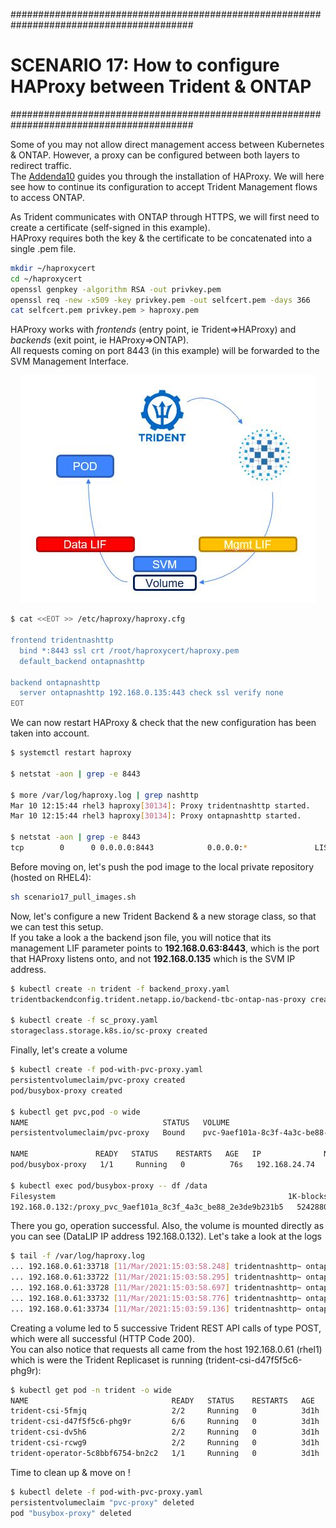 #########################################################################################
# SCENARIO 17: How to configure HAProxy between Trident & ONTAP
#########################################################################################

Some of you may not allow direct management access between Kubernetes & ONTAP. However, a proxy can be configured between both layers to redirect traffic.  
The [Addenda10](../../Addendum/Addenda10) guides you through the installation of HAProxy. We will here see how to continue its configuration to accept Trident Management flows to access ONTAP.  

As Trident communicates with ONTAP through HTTPS, we will first need to create a certificate (self-signed in this example).  
HAProxy requires both the key & the certificate to be concatenated into a single .pem file.  

```bash
mkdir ~/haproxycert
cd ~/haproxycert
openssl genpkey -algorithm RSA -out privkey.pem
openssl req -new -x509 -key privkey.pem -out selfcert.pem -days 366
cat selfcert.pem privkey.pem > haproxy.pem
```

HAProxy works with _frontends_ (entry point, ie Trident=>HAProxy) and _backends_ (exit point, ie HAProxy=>ONTAP).  
All requests coming on port 8443 (in this example) will be forwarded to the SVM Management Interface.

<p align="center"><img src="Images/scenario17.jpg"></p>

```bash
$ cat <<EOT >> /etc/haproxy/haproxy.cfg

frontend tridentnashttp
  bind *:8443 ssl crt /root/haproxycert/haproxy.pem
  default_backend ontapnashttp

backend ontapnashttp
  server ontapnashttp 192.168.0.135:443 check ssl verify none
EOT
```

We can now restart HAProxy & check that the new configuration has been taken into account.

```bash
$ systemctl restart haproxy

$ netstat -aon | grep -e 8443 

$ more /var/log/haproxy.log | grep nashttp
Mar 10 12:15:44 rhel3 haproxy[30134]: Proxy tridentnashttp started.
Mar 10 12:15:44 rhel3 haproxy[30134]: Proxy ontapnashttp started.

$ netstat -aon | grep -e 8443 
tcp        0      0 0.0.0.0:8443            0.0.0.0:*               LISTEN      off (0.00/0/0)
```

Before moving on, let's push the pod image to the local private repository (hosted on RHEL4):

```bash
sh scenario17_pull_images.sh
```

Now, let's configure a new Trident Backend & a new storage class, so that we can test this setup.  
If you take a look a the backend json file, you will notice that its management LIF parameter points to **192.168.0.63:8443**, which is the port that HAProxy listens onto, and not **192.168.0.135** which is the SVM IP address.  

```bash
$ kubectl create -n trident -f backend_proxy.yaml
tridentbackendconfig.trident.netapp.io/backend-tbc-ontap-nas-proxy created

$ kubectl create -f sc_proxy.yaml
storageclass.storage.k8s.io/sc-proxy created
```

Finally, let's create a volume

```bash
$ kubectl create -f pod-with-pvc-proxy.yaml
persistentvolumeclaim/pvc-proxy created
pod/busybox-proxy created

$ kubectl get pvc,pod -o wide
NAME                              STATUS   VOLUME                                     CAPACITY   ACCESS MODES   STORAGECLASS   AGE
persistentvolumeclaim/pvc-proxy   Bound    pvc-9aef101a-8c3f-4a3c-be88-2e3de9b231b5   5Gi        RWX            sc-proxy       34s

NAME               READY   STATUS    RESTARTS   AGE   IP              NODE    NOMINATED NODE   READINESS GATES
pod/busybox-proxy   1/1     Running   0          76s   192.168.24.74   rhel3   <none>           <none>

$ kubectl exec pod/busybox-proxy -- df /data
Filesystem                                                    1K-blocks  Used Available Use% Mounted on
192.168.0.132:/proxy_pvc_9aef101a_8c3f_4a3c_be88_2e3de9b231b5   5242880   192   5242688   1% /data
```

There you go, operation successful. Also, the volume is mounted directly as you can see (DataLIP IP address 192.168.0.132).
Let's take a look at the logs

```bash
$ tail -f /var/log/haproxy.log
... 192.168.0.61:33718 [11/Mar/2021:15:03:58.248] tridentnashttp~ ontapnashttp/ontapnashttp 2/0/1/42/45 200 451 - - ---- 1/1/0/1/0 0/0 "POST /servlets/netapp.servlets.admin.XMLrequest_filer HTTP/1.1"
... 192.168.0.61:33722 [11/Mar/2021:15:03:58.295] tridentnashttp~ ontapnashttp/ontapnashttp 2/0/1/397/400 200 403 - - ---- 2/2/0/1/0 0/0 "POST /servlets/netapp.servlets.admin.XMLrequest_filer HTTP/1.1"
... 192.168.0.61:33728 [11/Mar/2021:15:03:58.697] tridentnashttp~ ontapnashttp/ontapnashttp 1/0/2/74/77 200 816 - - ---- 3/3/0/1/0 0/0 "POST /servlets/netapp.servlets.admin.XMLrequest_filer HTTP/1.1"
... 192.168.0.61:33732 [11/Mar/2021:15:03:58.776] tridentnashttp~ ontapnashttp/ontapnashttp 1/0/2/357/360 200 403 - - ---- 4/4/0/1/0 0/0 "POST /servlets/netapp.servlets.admin.XMLrequest_filer HTTP/1.1"
... 192.168.0.61:33734 [11/Mar/2021:15:03:59.136] tridentnashttp~ ontapnashttp/ontapnashttp 2/0/1/53/57 200 9032 - - ---- 5/5/0/1/0 0/0 "POST /servlets/netapp.servlets.admin.XMLrequest_filer HTTP/1.1"
```

Creating a volume led to 5 successive Trident REST API calls of type POST, which were all successful (HTTP Code 200).  
You can also notice that requests all came from the host 192.168.0.61 (rhel1) which is were the Trident Replicaset is running (trident-csi-d47f5f5c6-phg9r):  

```bash
$ kubectl get pod -n trident -o wide
NAME                                READY   STATUS    RESTARTS   AGE    IP              NODE    NOMINATED NODE   READINESS GATES
trident-csi-5fmjq                   2/2     Running   0          3d1h   192.168.0.62    rhel2   <none>           <none>
trident-csi-d47f5f5c6-phg9r         6/6     Running   0          3d1h   192.168.24.37   rhel1   <none>           <none>
trident-csi-dv5h6                   2/2     Running   0          3d1h   192.168.0.63    rhel3   <none>           <none>
trident-csi-rcwg9                   2/2     Running   0          3d1h   192.168.0.61    rhel1   <none>           <none>
trident-operator-5c8bbf6754-bn2c2   1/1     Running   0          3d1h   192.168.24.36   rhel1   <none>           <none>
```

Time to clean up & move on !

```bash
$ kubectl delete -f pod-with-pvc-proxy.yaml
persistentvolumeclaim "pvc-proxy" deleted
pod "busybox-proxy" deleted
```
